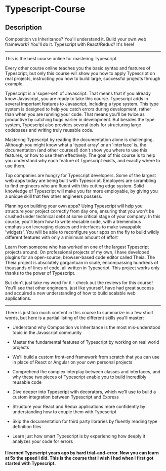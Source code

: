 # Typescript-Course

## Description
Composition vs Inheritance? You'll understand it.  Build your own web framework? You'll do it.  Typescript with React/Redux?  It's here!

--------------------

This is the best course online for mastering Typescript.

Every other course online teaches you the basic syntax and features of Typescript, but only this course will show you how to apply Typescript on real projects, instructing you how to build large, successful projects through example.

Typescript is a 'super-set' of Javascript.  That means that if you already know Javascript, you are ready to take this course.  Typescript adds in several important features to Javascript, including a type system.  This type system is designed to help you catch errors during development, rather than when you are running your code.  That means you'll be twice as productive by catching bugs earlier in development.  But besides the type system, Typescript also provides several tools for structuring large codebases and writing truly reusable code.

Mastering Typescript by reading the documentation alone is challenging.  Although you might know what a 'typed array' or an 'interface' is, the documentation (and other courses!) don't show you where to use this features, or how to use them effectively.  The goal of this course is to help you understand why each feature of Typescript exists, and exactly where to use them.

Top companies are hungry for Typescript developers.  Some of the largest web apps today are being built with Typescript.  Employers are scrambling to find engineers who are fluent with this cutting edge system.  Solid knowledge of Typescript will make you far more employable, by giving you a unique skill that few other engineers possess.

Planning on building your own apps?  Using Typescript will help you structure your project correctly from day one, ensuring that you won't be crushed under technical debt at some critical stage of your company.  In this course, you'll learn how to write reusable code, with a tremendous emphasis on leveraging classes and interfaces to make swappable 'widgets'.  You will be able to reconfigure your apps on the fly to build wildly different features with only a minimum amount of effort

Learn from someone who has worked on one of the largest Typescript projects around. On professional projects of my own, I have developed plugins for an open-source, browser-based code editor called Theia.  The Theia project is absolutely gargantuan in scale, encompassing hundreds of thousands of lines of code, all written in Typescript.  This project works only thanks to the power of Typescript.

But don't just take my word for it - check out the reviews for this course! You'll see that other engineers, just like yourself, have had great success and acquired a new understanding of how to build scalable web applications.

--------------------

There is just too much content in this course to summarize in a few short words, but here is a partial listing of the different skills you'll master:

+ Understand why Composition vs Inheritance is the most mis-understood topic in the Javascript community

+ Master the fundamental features of Typescript by working on real world projects

+ We'll build a custom front-end framework from scratch that you can use in place of React or Angular on your own personal projects

+ Comprehend the complex interplay between classes and interfaces, and why these two pieces of Typescript enable you to build incredibly reusable code

+ Dive deeper into Typescript with decorators, which we'll use to build a custom integration between Typescript and Express

+ Structure your React and Redux applications more confidently by understanding how to couple them with Typescript

+ Skip the documentation for third party libraries by fluently reading type definition files

+ Learn just how smart Typescript is by experiencing how deeply it analyzes your code for errors

#### I learned Typescript years ago by hard trial-and-error.  Now you can learn at 5x the speed I did.  This is the course that I wish I had when I first got started with Typescript.

